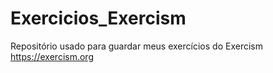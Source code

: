 # Exercicios_Exercism
Repositório usado para guardar meus exercícios do Exercism <br />
https://exercism.org
